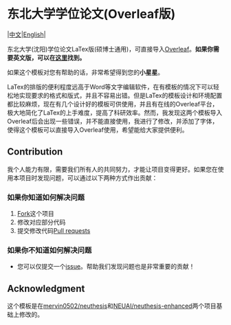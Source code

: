 # 东北大学学位论文(Overleaf版)
|[中文](https://github.com/sci-m-wang/NEU-Thesis/blob/main/zh.md)|[English](https://github.com/sci-m-wang/NEU-Thesis/blob/main/README.md)|


东北大学(沈阳)学位论文LaTex版(硕博士通用)，可直接导入[Overleaf](https://www.overleaf.com/)。**如果你需要英文版，可以在[这里](https://github.com/sci-m-wang/NEU-Thesis/tree/main/NEU-Thesis-en)找到。**

如果这个模板对您有帮助的话，非常希望得到您的**小星星**。

LaTex的排版的便利程度远高于Word等文字编辑软件，在有模板的情况下可以轻松地实现要求的格式和版式，并且不容易出错。但是LaTex的模板设计和环境配置都比较麻烦，现在有几个设计好的模板可供使用，并且有在线的Overleaf平台，极大地简化了LaTex的上手难度，提高了科研效率。然而，我发现这两个模板导入Overleaf后会出现一些错误，并不能直接使用，我进行了修改，并添加了字体，使得这个模板可以直接导入Overleaf使用，希望能给大家提供便利。

## Contribution
我个人能力有限，需要我们所有人的共同努力，才能让项目变得更好。如果您在使用本项目时发现问题，可以通过以下两种方式作出贡献：

### 如果你知道如何解决问题
1. [Fork](https://github.com/sci-m-wang/NEU-Thesis/fork)这个项目
2. 修改对应部分代码
3. 提交修改代码[Pull requests](https://github.com/sci-m-wang/NEU-Thesis/pulls)

### 如果你不知道如何解决问题
- 您可以仅提交一个[issue](https://github.com/sci-m-wang/NEU-Thesis/issues)。帮助我们发现问题也是非常重要的贡献！

## Acknowledgment
这个模板是在[mervin0502/neuthesis](https://github.com/mervin0502/neuthesis)和[NEUAI/neuthesis-enhanced](https://github.com/NEUAI/neuthesis-enhanced)两个项目基础上修改的。
